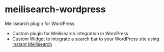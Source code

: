 # meilisearch-wordpress

Meilisearch plugin for WordPress

- Custom plugin for Meilisearch integration in WordPress
- Custom Widget to integrate a search bar to your WordPress site using [Instant Meilisearch](https://github.com/meilisearch/instant-meilisearch)
